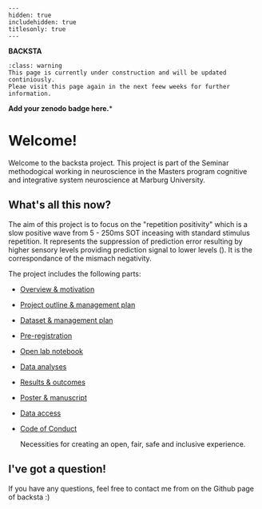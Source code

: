 
```{toctree}
---
hidden: true
includehidden: true
titlesonly: true
---
```
**BACKSTA**

```{admonition} About the content of this Jupyter Book
:class: warning
This page is currently under construction and will be updated continiously.
Pleae visit this page again in the next feew weeks for further information.
```
**Add your zenodo badge here.***

# Welcome!

Welcome to the backsta project.
This project is part of the Seminar methodogical working in neuroscience in the Masters program cognitive and integrative system neuroscience at Marburg University.

## What's all this now?

The aim of this project is to focus on the "repetition positivity" which is a slow positive wave from 5 - 250ms SOT inceasing with standard stimulus repetition. 
It represents the suppression of prediction error resulting by higher sensory levels providing prediction signal to lower levels (). It is the correspondance of the mismach negativity.

The project includes the following parts:

* [Overview & motivation]()

* [Project outline & management plan]()

* [Dataset & management plan]()

* [Pre-registration]()

* [Open lab notebook]()
      
* [Data analyses]()
   
* [Results & outcomes]()

* [Poster & manuscript]()

* [Data access]()

* [Code of Conduct](https://g0rella.github.io/gorella_overview/CoC.html)

   Necessities for creating an open, fair, safe and inclusive experience.

## I've got a question!

If you have any questions, feel free to contact me from on the Github page of backsta :)
